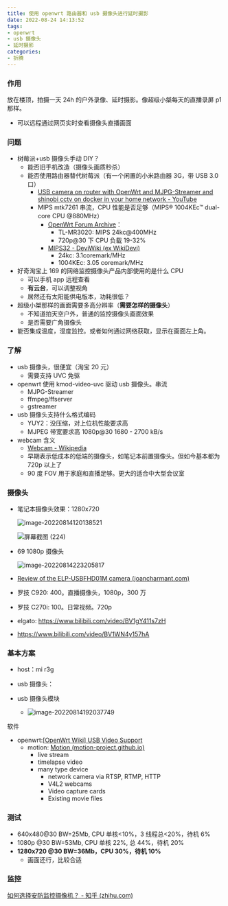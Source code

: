 ```yaml
---
title: 使用 openwrt 路由器和 usb 摄像头进行延时摄影
date: 2022-08-24 14:13:52
tags:
- openwrt
- usb 摄像头
- 延时摄影
categories:
- 折腾
---
```


### 作用

放在楼顶，拍摄一天 24h 的户外录像、延时摄影。像超级小桀每天的直播录屏 p1 那样。

- 可以远程通过网页实时查看摄像头直播画面

<!-- more -->

### 问题

- 树莓派+usb 摄像头手动 DIY？
  - 能否旧手机改造（摄像头画质秒杀）
  - 能否使用路由器替代树莓派（有一个闲置的小米路由器 3G，带 USB 3.0 口）
    - [USB camera on router with OpenWrt and MJPG-Streamer and shinobi cctv on docker in your home network - YouTube](https://www.youtube.com/watch?v=KlfS-oO_2Sw)
    - MIPS mtk7261 串流，CPU 性能是否足够（MIPS® 1004KEc™ dual-core CPU @880MHz）
      - [OpenWrt Forum Archive](https://forum.archive.openwrt.org/viewtopic.php?id=60201&p=1#p296414)：
        - TL-MR3020: MIPS 24kc@400MHz
        - 720p@30 下 CPU 负载 19-32%
      - [MIPS32 - DeviWiki (ex WikiDevi)](https://deviwiki.com/wiki/MIPS32#MIPS32_Classic_Processor_Cores)
        - 24kc: 3.1coremark/MHz
        - 1004KEc: 3.05 coremark/MHz
- 好奇淘宝上 169 的网络监控摄像头产品内部使用的是什么 CPU
  - 可以手机 app 远程查看
  - **有云台**，可以调整视角
  - 居然还有太阳能供电版本，功耗很低？
- 超级小桀那样的画面需要多高分辨率（**需要怎样的摄像头**）
  - 不知道拍天空户外，普通的监控摄像头画面效果
  - 是否需要广角摄像头
- 能否集成温度，湿度监控。或者如何通过网络获取，显示在画面左上角。

### 了解

- usb 摄像头，很便宜（淘宝 20 元）
  - 需要支持 UVC 免驱
- openwrt 使用 kmod-video-uvc 驱动 usb 摄像头。串流
  - MJPG-Streamer
  - ffmpeg/ffserver
  - gstreamer
- usb 摄像头支持什么格式编码
  - YUY2：没压缩，对上位机性能要求高
  - MJPEG 带宽要求高 1080p@30 1680 - 2700 kB/s
- webcam 含义
  - [Webcam - Wikipedia](https://en.wikipedia.org/wiki/Webcam)
  - 早期表示低成本的低端的摄像头，如笔记本前置摄像头。但如今基本都为 720p 以上了
  - 90 度 FOV 用于家庭和直播足够。更大的适合中大型会议室

### 摄像头

- 笔记本摄像头效果：1280x720 

  ![image-20220814120138521](https://raw.githubusercontent.com/TheRainstorm/.image-bed/main/picgo/image-20220814120138521.png)

  ![屏幕截图 (224)](https://raw.githubusercontent.com/TheRainstorm/.image-bed/main/picgo/%E5%B1%8F%E5%B9%95%E6%88%AA%E5%9B%BE(224).png)

- 69 1080p 摄像头

  ![image-20220814223205817](https://raw.githubusercontent.com/TheRainstorm/.image-bed/main/picgo/image-20220814223205817.png)

- [Review of the ELP-USBFHD01M camera (joancharmant.com)](http://joancharmant.com/blog/review-of-the-elp-usbfhd01m-camera/)

- 罗技 C920: 400。直播摄像头，1080p，300 万

- 罗技 C270i: 100。日常视频。720p

- elgato: https://www.bilibili.com/video/BV1gY411s7zH

- https://www.bilibili.com/video/BV1WN4y157hA

### 基本方案

- host：mi r3g
- usb 摄像头：

- usb 摄像头模块
  - ![image-20220814192037749](https://raw.githubusercontent.com/TheRainstorm/.image-bed/main/picgo/image-20220814192037749.png)

软件

- openwrt:[[OpenWrt Wiki\] USB Video Support](https://openwrt.org/docs/guide-user/hardware/video/usb.video)
  - motion: [Motion (motion-project.github.io)](https://motion-project.github.io/index.html)
    - live stream
    - timelapse video
    - many type device
      - network camera via RTSP, RTMP, HTTP
      - V4L2 webcams
      - Video capture cards
      - Existing movie files

### 测试

- 640x480@30 BW=25Mb, CPU 单核<10%，3 线程总<20%，待机 6%
- 1080p @30 BW=53Mb, CPU 单核 22%, 总 44%，待机 20%
- **1280x720 @30 BW=36Mb，CPU 30%，待机 10%**
  - 画面还行，比较合适

### 监控

[如何选择安防监控摄像机？ - 知乎 (zhihu.com)](https://zhuanlan.zhihu.com/p/37515369)